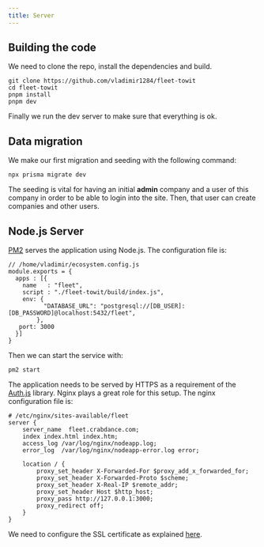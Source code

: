 ```yaml
---
title: Server
---
```


## Building the code
We need to clone the repo, install the dependencies and build. 
```
git clone https://github.com/vladimir1284/fleet-towit
cd fleet-towit
pnpm install
pnpm dev
```
Finally we run the dev server to make sure that everything is ok.

## Data migration
We make our first migration and seeding with the following command:

`npx prisma migrate dev`

The seeding is vital for having an initial **admin** company and a user of this company in order to be able to login into the site. Then, that user can create companies and other users.

## Node.js Server
[PM2](https://pm2.keymetrics.io/docs/usage/quick-start/) serves the application using Node.js. The configuration file is:

```
// /home/vladimir/ecosystem.config.js
module.exports = {
  apps : [{
    name   : "fleet",
    script : "./fleet-towit/build/index.js",
    env: {
          "DATABASE_URL": "postgresql://[DB_USER]:[DB_PASSWORD]@localhost:5432/fleet",
        },
   port: 3000
  }]
}

```
Then we can start the service with:
```
pm2 start
```
The application needs to be served by HTTPS as a requirement of the [Auth.js](https://authjs.dev/) library. Nginx plays a great role for this setup. The nginx configuration file is:

```
# /etc/nginx/sites-available/fleet
server {
    server_name  fleet.crabdance.com;
    index index.html index.htm;
    access_log /var/log/nginx/nodeapp.log;
    error_log  /var/log/nginx/nodeapp-error.log error;

    location / {
        proxy_set_header X-Forwarded-For $proxy_add_x_forwarded_for;
        proxy_set_header X-Forwarded-Proto $scheme;
        proxy_set_header X-Real-IP $remote_addr;
        proxy_set_header Host $http_host;
        proxy_pass http://127.0.0.1:3000;
        proxy_redirect off;
    }
}

```

We need to configure the SSL certificate as explained [here](https://www.digitalocean.com/community/tutorials/how-to-secure-nginx-with-let-s-encrypt-on-ubuntu-22-04).
